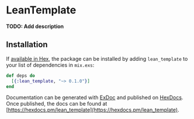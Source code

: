 # LeanTemplate

**TODO: Add description**

## Installation

If [available in Hex](https://hex.pm/docs/publish), the package can be installed
by adding `lean_template` to your list of dependencies in `mix.exs`:

```elixir
def deps do
  [{:lean_template, "~> 0.1.0"}]
end
```

Documentation can be generated with [ExDoc](https://github.com/elixir-lang/ex_doc)
and published on [HexDocs](https://hexdocs.pm). Once published, the docs can
be found at [https://hexdocs.pm/lean_template](https://hexdocs.pm/lean_template).

